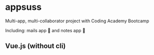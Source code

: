 # appsuss
Multi-app, multi-collaborator project with Coding Academy Bootcamp

Including: mails app :email: and notes app :pushpin:

## Vue.js (without cli)

